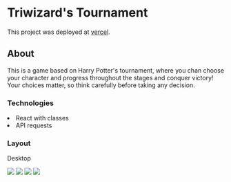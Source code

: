 # Triwizard's Tournament

This project was deployed at [vercel](https://torneio-tribruxo-sage.vercel.app/).

## About

This is a game based on Harry Potter's tournament, where you chan choose your character and progress throughout the stages and conquer victory! Your choices matter, so think carefully before taking any decision.

### Technologies

<li>React with classes</li>
<li>API requests</li>

### Layout

Desktop

<img src='https://i.ibb.co/hLMqnjj/Captura-de-tela-de-2021-08-22-12-12-48.png'>
<img src='https://i.ibb.co/vBngFZ0/Captura-de-tela-de-2021-08-22-12-13-00.png'>
<img src='https://i.ibb.co/1f6fkBS/Captura-de-tela-de-2021-08-22-12-13-49.png'>
<img src='https://i.ibb.co/R9j7br1/Captura-de-tela-de-2021-08-22-12-14-19.png'>
